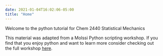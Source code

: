 ```yaml
---
date: 2021-01-04T16:02:06-05:00
title: "Home"
---
```



Welcome to the python tutorial for Chem 2440 Statistical Mechanics


This material was adapted from a Molssi Python scripting workshop. If you find that you enjoy python and want to learn more consider checking out the full workshop [here](https://education.molssi.org/python_scripting_cms/).
